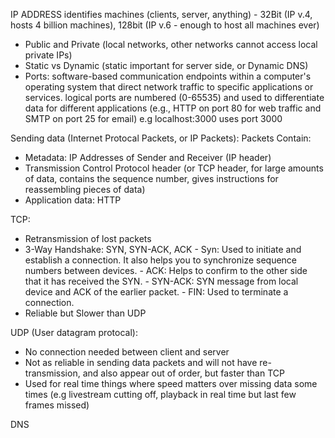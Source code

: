 IP ADDRESS identifies machines (clients, server, anything) - 32Bit (IP v.4, hosts 4 billion machines), 128bit (IP v.6 - enough to host all machines ever)
- Public and Private (local networks, other networks cannot access local private IPs)
- Static vs Dynamic (static important for server side, or Dynamic DNS)
- Ports: software-based communication endpoints within a computer's operating system that direct network traffic to specific applications or services. logical ports are numbered (0-65535) and used to differentiate data for different applications (e.g., HTTP on port 80 for web traffic and SMTP on port 25 for email) e.g localhost:3000 uses port 3000

Sending data (Internet Protocal Packets, or IP Packets):
Packets Contain:
-  Metadata: IP Addresses of Sender and Receiver (IP header)
-  Transmission Control Protocol header (or TCP header, for large amounts of data, contains the sequence number, gives instructions for reassembling pieces of data)
-  Application data: HTTP

TCP:
- Retransmission of lost packets
- 3-Way Handshake: SYN, SYN-ACK, ACK
        - Syn:	Used to initiate and establish a connection. It also helps you to synchronize sequence numbers between devices.
        - ACK:	Helps to confirm to the other side that it has received the SYN.
        - SYN-ACK:	SYN message from local device and ACK of the earlier packet.
        - FIN:	Used to terminate a connection.
- Reliable but Slower than UDP

UDP (User datagram protocal):
- No connection needed between client and server
- Not as reliable in sending data packets and will not have re-transmission, and also appear out of order, but faster than TCP
- Used for real time things where speed matters over missing data some times (e.g livestream cutting off, playback in real time but last few frames missed)

DNS
